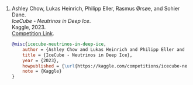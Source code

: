 1. Ashley Chow, Lukas Heinrich, Philipp Eller, Rasmus Ørsøe, and Sohier Dane.  
   *IceCube - Neutrinos in Deep Ice*.  
   Kaggle, 2023.  
   [Competition Link](https://kaggle.com/competitions/icecube-neutrinos-in-deep-ice).  

   ```bibtex
   @misc{icecube-neutrinos-in-deep-ice,
       author = {Ashley Chow and Lukas Heinrich and Philipp Eller and Rasmus Ørsøe and Sohier Dane},
       title = {IceCube - Neutrinos in Deep Ice},
       year = {2023},
       howpublished = {\url{https://kaggle.com/competitions/icecube-neutrinos-in-deep-ice}},
       note = {Kaggle}
   }
